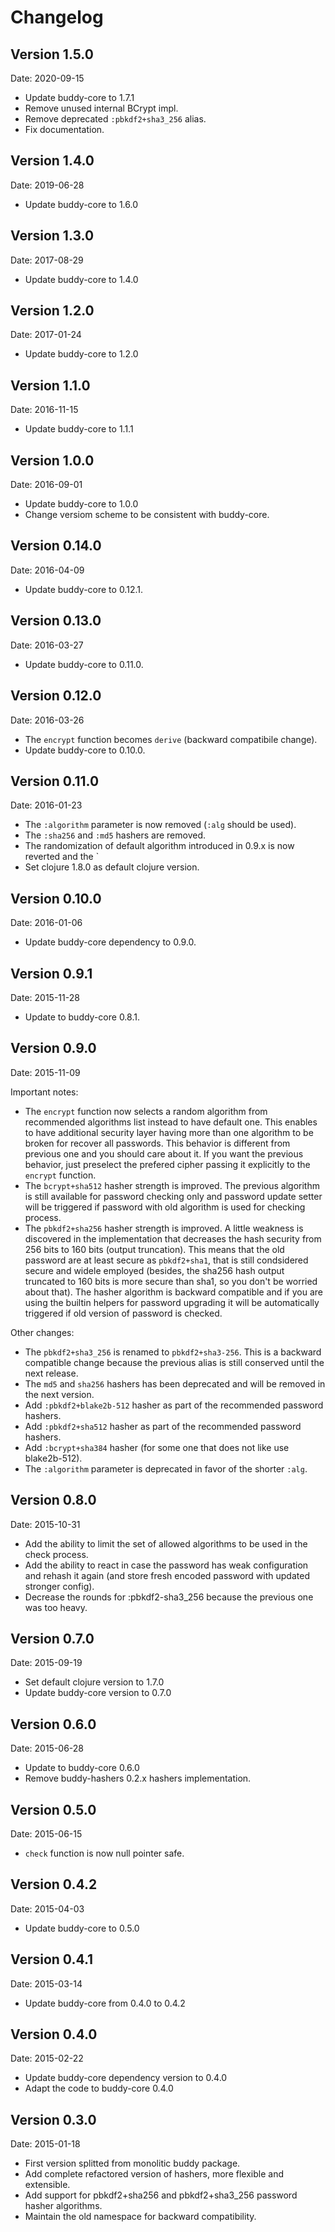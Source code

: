 # Changelog

## Version 1.5.0

Date: 2020-09-15

- Update buddy-core to 1.7.1
- Remove unused internal BCrypt impl.
- Remove deprecated `:pbkdf2+sha3_256` alias.
- Fix documentation.

## Version 1.4.0

Date: 2019-06-28

- Update buddy-core to 1.6.0


## Version 1.3.0

Date: 2017-08-29

- Update buddy-core to 1.4.0


## Version 1.2.0

Date: 2017-01-24

- Update buddy-core to 1.2.0


## Version 1.1.0

Date: 2016-11-15

- Update buddy-core to 1.1.1


## Version 1.0.0

Date: 2016-09-01

- Update buddy-core to 1.0.0
- Change versiom scheme to be consistent with buddy-core.


## Version 0.14.0

Date: 2016-04-09

- Update buddy-core to 0.12.1.


## Version 0.13.0

Date: 2016-03-27

- Update buddy-core to 0.11.0.


## Version 0.12.0

Date: 2016-03-26

- The `encrypt` function becomes `derive` (backward compatibile change).
- Update buddy-core to 0.10.0.


## Version 0.11.0

Date: 2016-01-23

- The `:algorithm` parameter is now removed (`:alg` should be used).
- The `:sha256` and `:md5` hashers are removed.
- The randomization of default algorithm introduced in  0.9.x is
  now reverted and the `
- Set clojure 1.8.0 as default clojure version.


## Version 0.10.0

Date: 2016-01-06

- Update buddy-core dependency to 0.9.0.


## Version 0.9.1

Date: 2015-11-28

- Update to buddy-core 0.8.1.


## Version 0.9.0

Date: 2015-11-09

Important notes:

- The `encrypt` function now selects a random algorithm from recommended
  algorithms list instead to have default one. This enables to have additional
  security layer having more than one algorithm to be broken for recover
  all passwords. This behavior is different from previous one and you should
  care about it. If you want the previous behavior, just preselect the
  prefered cipher passing it explicitly to the `encrypt` function.
- The `bcrypt+sha512` hasher strength is improved.
  The previous algorithm is still available for password checking only and
  password update setter will be triggered if password with old algorithm
  is used for checking process.
- The `pbkdf2+sha256` hasher strength is improved.
  A little weakness is discovered in the implementation that decreases the hash
  security from 256 bits to 160 bits (output truncation). This means that
  the old password are at least secure as `pbkdf2+sha1`, that is still
  condsidered secure and widele employed (besides, the sha256 hash output
  truncated to 160 bits is more secure than sha1, so you don't be worried
  about that).
  The hasher algorithm is backward compatible and if you are using the builtin
  helpers for password upgrading it will be automatically triggered if old
  version of password is checked.

Other changes:

- The `pbkdf2+sha3_256` is renamed to `pbkdf2+sha3-256`. This is a backward
  compatible change because the previous alias is still conserved until the next
  release.
- The `md5` and `sha256` hashers has been deprecated and will be removed in the
  next version.
- Add `:pbkdf2+blake2b-512` hasher as part of the recommended password hashers.
- Add `:pbkdf2+sha512` hasher as part of the recommended password hashers.
- Add `:bcrypt+sha384` hasher (for some one that does not like use blake2b-512).
- The `:algorithm` parameter is deprecated in favor of the shorter `:alg`.


## Version 0.8.0

Date: 2015-10-31

- Add the ability to limit the set of allowed algorithms
  to be used in the check process.
- Add the ability to react in case the password has weak
  configuration and rehash it again (and store fresh
  encoded password with updated stronger config).
- Decrease the rounds for :pbkdf2-sha3_256 because
  the previous one was too heavy.


## Version 0.7.0

Date: 2015-09-19

- Set default clojure version to 1.7.0
- Update buddy-core version to 0.7.0


## Version 0.6.0

Date: 2015-06-28

- Update to buddy-core 0.6.0
- Remove buddy-hashers 0.2.x hashers implementation.


## Version 0.5.0

Date: 2015-06-15

- `check` function is now null pointer safe.


## Version 0.4.2

Date: 2015-04-03

- Update buddy-core to 0.5.0


## Version 0.4.1

Date: 2015-03-14

- Update buddy-core from 0.4.0 to 0.4.2


## Version 0.4.0

Date: 2015-02-22

- Update buddy-core dependency version to 0.4.0
- Adapt the code to buddy-core 0.4.0


## Version 0.3.0

Date: 2015-01-18

- First version splitted from monolitic buddy package.
- Add complete refactored version of hashers, more flexible and extensible.
- Add support for pbkdf2+sha256 and pbkdf2+sha3_256 password hasher algorithms.
- Maintain the old namespace for backward compatibility.
